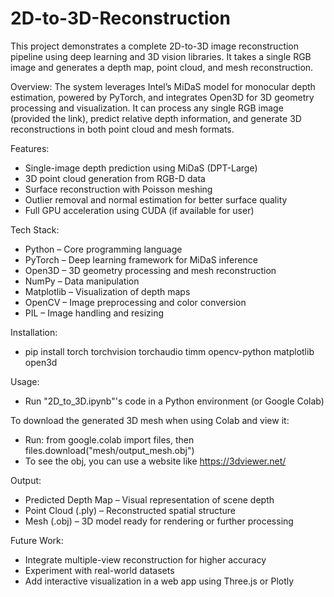 # 2D-to-3D-Reconstruction
This project demonstrates a complete 2D-to-3D image reconstruction pipeline using deep learning and 3D vision libraries. It takes a single RGB image and generates a depth map, point cloud, and mesh reconstruction.

Overview:
The system leverages Intel’s MiDaS model for monocular depth estimation, powered by PyTorch, and integrates Open3D for 3D geometry processing and visualization. It can process any single RGB image (provided the link), predict relative depth information, and generate 3D reconstructions in both point cloud and mesh formats.

Features:
- Single-image depth prediction using MiDaS (DPT-Large)
- 3D point cloud generation from RGB-D data
- Surface reconstruction with Poisson meshing
- Outlier removal and normal estimation for better surface quality
- Full GPU acceleration using CUDA (if available for user)

Tech Stack:
- Python – Core programming language
- PyTorch – Deep learning framework for MiDaS inference
- Open3D – 3D geometry processing and mesh reconstruction
- NumPy – Data manipulation
- Matplotlib – Visualization of depth maps
- OpenCV – Image preprocessing and color conversion
- PIL – Image handling and resizing

Installation:
- pip install torch torchvision torchaudio timm opencv-python matplotlib open3d

Usage:
- Run "2D_to_3D.ipynb"'s code in a Python environment (or Google Colab)

To download the generated 3D mesh when using Colab and view it:
- Run: from google.colab import files, then files.download("mesh/output_mesh.obj")
- To see the obj, you can use a website like https://3dviewer.net/
  
Output:
- Predicted Depth Map – Visual representation of scene depth
- Point Cloud (.ply) – Reconstructed spatial structure
- Mesh (.obj) – 3D model ready for rendering or further processing

Future Work:
- Integrate multiple-view reconstruction for higher accuracy
- Experiment with real-world datasets
- Add interactive visualization in a web app using Three.js or Plotly
